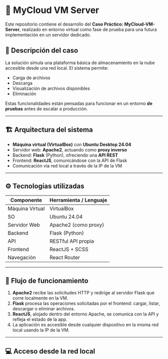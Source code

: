 # 🧩 MyCloud VM Server

Este repositorio contiene el desarrollo del **Caso Práctico: MyCloud-VM-Server**, realizado en entorno virtual como fase de prueba para una futura implementación en un servidor dedicado.

## 🧪 Descripción del caso

La solución simula una plataforma básica de almacenamiento en la nube accesible desde una red local. El sistema permite:

- Carga de archivos
- Descarga
- Visualización de archivos disponibles
- Eliminación

Estas funcionalidades están pensadas para funcionar en un entorno **de pruebas** antes de escalar a producción.

---

## 🏗️ Arquitectura del sistema

- **Máquina virtual (VirtualBox)** con **Ubuntu Desktop 24.04**
- Servidor web: **Apache2**, actuando como **proxy inverso**
- Backend: **Flask** (Python), ofreciendo una **API REST**
- Frontend: **ReactJS**, comunicándose con la API de Flask
- Comunicación vía red local a través de la IP de la VM

---

## ⚙️ Tecnologías utilizadas

| Componente      | Herramienta / Lenguaje   |
|-----------------|--------------------------|
| Máquina Virtual | VirtualBox               |
| SO              | Ubuntu 24.04             |
| Servidor Web    | Apache2 (como proxy)     |
| Backend         | Flask (Python)           |
| API             | RESTful API propia       |
| Frontend        | ReactJS + SCSS           |
| Navegación      | React Router             |

---

## 🚦 Flujo de funcionamiento

1. **Apache2** recibe las solicitudes HTTP y redirige al servidor Flask que corre localmente en la VM.
2. **Flask** procesa las operaciones solicitadas por el frontend: cargar, listar, descargar o eliminar archivos.
3. **ReactJS**, alojado dentro del entorno Apache, se comunica con la API y refleja el estado de la app.
4. La aplicación es accesible desde cualquier dispositivo en la misma red local usando la IP de la VM.

---

## 💻 Acceso desde la red local



